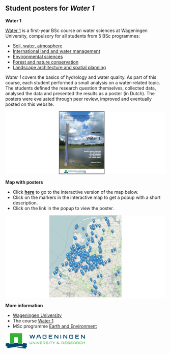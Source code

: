 
Student posters for *Water 1*
-----

**Water 1**

[Water 1](https://ssc.wur.nl/Studiegids/Vak/HWM-10303) is a first-year BSc course on water sciences at Wageningen University, compulsory for all students from 5 BSc programmes: 
- [Soil, water, atmosphere](http://www.wur.nl/nl/Onderwijs-Opleidingen/Bachelor/BSc-opleidingen/BSc-Bodem-Water-Atmosfeer.htm)
- [International land and water management](http://www.wur.nl/nl/Onderwijs-Opleidingen/Bachelor/BSc-opleidingen/BSc-Internationaal-Land-en-Waterbeheer.htm)
- [Environmental sciences](http://www.wur.nl/nl/Onderwijs-Opleidingen/Bachelor/BSc-opleidingen/BSc-Milieuwetenschappen.htm) 
- [Forest and nature conservation](http://www.wur.nl/nl/Onderwijs-Opleidingen/Bachelor/BSc-opleidingen/BSc-Bos-en-Natuurbeheer.htm) 
- [Landscape architecture and spatial planning](http://www.wur.nl/nl/Onderwijs-Opleidingen/Bachelor/BSc-opleidingen/BSc-Landschapsarchitectuur-en-Ruimtelijke-Planning.htm) 

*Water 1* covers the basics of hydrology and water quality. As part of this course, each student performed a small analysis on a water-related topic. The students defined the research question themselves, collected data, analysed the data and presented the results as a poster (in Dutch). The posters were evaluated through peer review, improved and eventually posted on this website. 


![Cover of the lecture notes](figs/lecture_notes_water1.png)


**Map with posters**

- Click [**here**](https://cdn.rawgit.com/ClaudiaBrauer/Water1/master/map_posters_water1.html) to go to the interactive version of the map below. 
- Click on the markers in the interactive map to get a popup with a short description. 
- Click on the link in the popup to view the poster.

![Map with posters](figs/map_posters_water1.jpg)


**More information**

- [Wageningen University](http://www.wageningenur.nl/en.htm)
- The course [Water 1](https://ssc.wur.nl/Studiegids/Vak/HWM-10303)
- MSc programme [Earth and Environment](http://www.wageningenur.nl/en/Education-Programmes/prospective-master-students/MSc-programmes/MSc-Earth-and-Environment.htm)


![Wageningen University](figs/logo_WUR_small.png)
